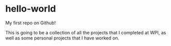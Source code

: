 # hello-world
My first repo on Github!

This is going to be a collection of all the projects that I completed at WPI, as well as some personal projects that I have worked on.
